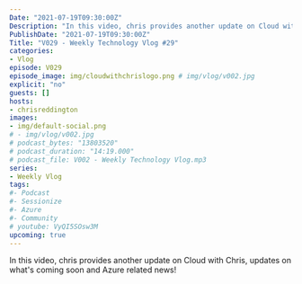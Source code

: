 ```yaml
---
Date: "2021-07-19T09:30:00Z"
Description: "In this video, chris provides another update on Cloud with Chris, updates on what's coming soon and Azure related news!"
PublishDate: "2021-07-19T09:30:00Z"
Title: "V029 - Weekly Technology Vlog #29"
categories:
- Vlog
episode: V029
episode_image: img/cloudwithchrislogo.png # img/vlog/v002.jpg
explicit: "no"
guests: []
hosts:
- chrisreddington
images:
- img/default-social.png
# - img/vlog/v002.jpg
# podcast_bytes: "13803520"
# podcast_duration: "14:19.000"
# podcast_file: V002 - Weekly Technology Vlog.mp3
series:
- Weekly Vlog
tags:
#- Podcast
#- Sessionize
#- Azure
#- Community
# youtube: VyQI5SOsw3M
upcoming: true
---
```

In this video, chris provides another update on Cloud with Chris, updates on what's coming soon and Azure related news!